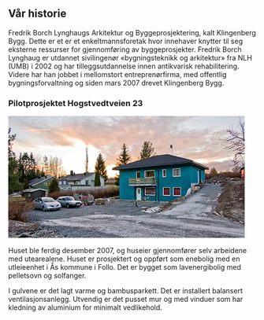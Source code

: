 ## Vår historie
Fredrik Borch Lynghaugs Arkitektur og Byggeprosjektering, kalt Klingenberg Bygg. Dette er et er et enkeltmannsforetak hvor innehaver knytter til seg eksterne ressurser for gjennomføring av byggeprosjekter. Fredrik Borch Lynghaug er utdannet sivilingenør «bygningsteknikk og arkitektur» fra NLH (UMB) i 2002 og har tilleggsutdannelse innen antikvarisk rehabilitering. Videre har han jobbet i mellomstort entreprenørfirma, med offentlig bygningsforvaltning og siden mars 2007 drevet Klingenberg Bygg.


### Pilotprosjektet Hogstvedtveien 23
![hogstvedt veien](/assets/hogstvedtveien.jpg)

Huset ble ferdig desember 2007, og huseier gjennomfører selv arbeidene med utearealene.
Huset er prosjektert og oppført som enebolig med en utleieenhet i Ås kommune i Follo. Det er bygget som lavenergibolig med pelletsovn og solfanger.

I gulvene er det lagt varme og bambusparkett. Det er installert balansert ventilasjonsanlegg. Utvendig er det pusset mur og med vinduer som har kledning av aluminium for minimalt vedlikehold.
